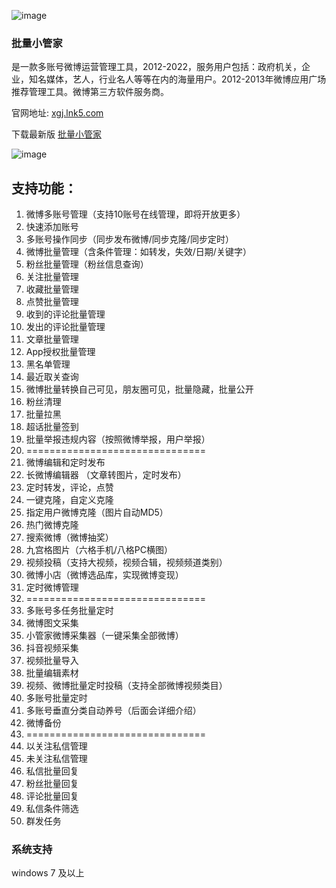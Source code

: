 ![image](https://user-images.githubusercontent.com/6541066/181194066-79807a4c-f412-4f95-9f78-c7c00cbcfd1f.png)

### 批量小管家
是一款多账号微博运营管理工具，2012-2022，服务用户包括：政府机关，企业，知名媒体，艺人，行业名人等等在内的海量用户。2012-2013年微博应用广场推荐管理工具。微博第三方软件服务商。

官网地址: [xgj.lnk5.com](https://xgj.lnk5.com/)

下载最新版 [批量小管家](https://github.com/atom/atom/releases/latest)

![image](https://user-images.githubusercontent.com/6541066/181197027-b7176f51-e910-40bb-9601-ac3b15cf5c4a.png)

## 支持功能：

1. 微博多账号管理（支持10账号在线管理，即将开放更多）
2. 快速添加账号
3. 多账号操作同步（同步发布微博/同步克隆/同步定时）
4. 微博批量管理（含条件管理：如转发，失效/日期/关键字）
5. 粉丝批量管理（粉丝信息查询）
6. 关注批量管理
7. 收藏批量管理
8. 点赞批量管理
9. 收到的评论批量管理
10. 发出的评论批量管理
11. 文章批量管理
12. App授权批量管理
13. 黑名单管理
14. 最近取关查询
15. 微博批量转换自己可见，朋友圈可见，批量隐藏，批量公开
16. 粉丝清理
17. 批量拉黑
18. 超话批量签到
19. 批量举报违规内容（按照微博举报，用户举报）
20. ===============================
21. 微博编辑和定时发布
22. 长微博编辑器 （文章转图片，定时发布）
23. 定时转发，评论，点赞
24. 一键克隆，自定义克隆
25. 指定用户微博克隆（图片自动MD5）
26. 热门微博克隆
27. 搜索微博（微博抽奖）
28. 九宫格图片（六格手机/八格PC横图）
29. 视频投稿（支持大视频，视频合辑，视频频道类别）
30. 微博小店（微博选品库，实现微博变现）
31. 定时微博管理
32. ===============================
33. 多账号多任务批量定时
34. 微博图文采集
35. 小管家微博采集器（一键采集全部微博）
36. 抖音视频采集
37. 视频批量导入
38. 批量编辑素材
39. 视频、微博批量定时投稿（支持全部微博视频类目）
40. 多账号批量定时
41. 多账号垂直分类自动养号（后面会详细介绍）
42. 微博备份
43. ===============================
44. 以关注私信管理
45. 未关注私信管理
46. 私信批量回复
47. 粉丝批量回复
48. 评论批量回复
49. 私信条件筛选
50. 群发任务

### 系统支持
windows 7 及以上

